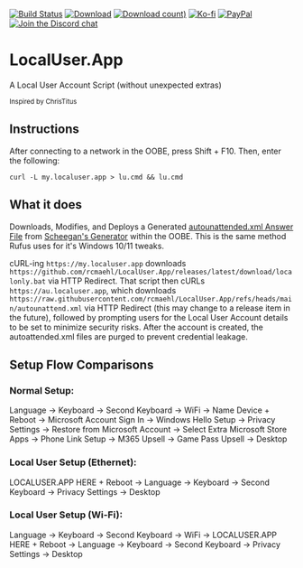 [![Build Status](https://img.shields.io/github/actions/workflow/status/rcmaehl/WhyNotWin11/wnw11.yml?branch=main)](https://github.com/rcmaehl/WhyNotWin11/actions?query=workflow%3AWNW11)
[![Download](https://img.shields.io/github/v/release/rcmaehl/localuser.app)](https://github.com/rcmaehl/LocalUser.App/releases/latest/)
[![Download count)](https://img.shields.io/github/downloads/rcmaehl/localuser.app/total?label=Downloads)](https://github.com/rcmaehl/LocalUser.App/releases/latest/)
[![Ko-fi](https://img.shields.io/badge/Support%20me%20on-Ko--fi-FF5E5B.svg?logo=ko-fi)](https://ko-fi.com/rcmaehl)
[![PayPal](https://img.shields.io/badge/Donate%20on-PayPal-00457C.svg?logo=paypal)](https://www.paypal.com/donate/?hosted_button_id=YL5HFNEJAAMTL)
[![Join the Discord chat](https://img.shields.io/badge/Discord-chat-7289da.svg?&logo=discord)](https://discord.gg/uBnBcBx)


# LocalUser.App
A Local User Account Script (without unexpected extras)

<sup>Inspired by ChrisTitus</sup>

## Instructions

After connecting to a network in the OOBE, press Shift + F10. Then, enter the following:

```batch
curl -L my.localuser.app > lu.cmd && lu.cmd
```

## What it does

Downloads, Modifies, and Deploys a Generated [autounattended.xml Answer File](https://learn.microsoft.com/en-us/windows-hardware/manufacture/desktop/update-windows-settings-and-scripts-create-your-own-answer-file-sxs?view=windows-11) from [Scheegan's Generator](https://schneegans.de/windows/unattend-generator/) within the OOBE. This is the same method Rufus uses for it's Windows 10/11 tweaks.

cURL-ing `https://my.localuser.app` downloads `https://github.com/rcmaehl/LocalUser.App/releases/latest/download/localonly.bat` via HTTP Redirect. That script then cURLs `https://au.localuser.app`, which downloads `https://raw.githubusercontent.com/rcmaehl/LocalUser.App/refs/heads/main/autounattend.xml` via HTTP Redirect (this may change to a release item in the future), followed by prompting users for the Local User Account details to be set to minimize security risks. After the account is created, the autoattended.xml files are purged to prevent credential leakage.

## Setup Flow Comparisons

### Normal Setup:
Language -> Keyboard -> Second Keyboard -> WiFi -> Name Device + Reboot -> Microsoft Account Sign In -> Windows Hello Setup -> Privacy Settings -> Restore from Microsoft Account -> Select Extra Microsoft Store Apps -> Phone Link Setup -> M365 Upsell -> Game Pass Upsell -> Desktop

### Local User Setup (Ethernet):
LOCALUSER.APP HERE + Reboot -> Language -> Keyboard -> Second Keyboard -> Privacy Settings -> Desktop

### Local User Setup (Wi-Fi):
Language -> Keyboard -> Second Keyboard -> WiFi -> LOCALUSER.APP HERE + Reboot -> Language -> Keyboard -> Second Keyboard -> Privacy Settings -> Desktop
